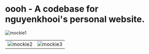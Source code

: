 # oooh - A codebase for nguyenkhooi's personal website.

![mockie1](https://i.ibb.co/6Y1YY5C/nguyenkhooi-mockie.png)

|||
|--|--|
|![mockie2](https://i.ibb.co/YRBs1yx/nguyenkhooi-mockie-2.png)|![mockie3](https://i.ibb.co/dP5dw9G/nguyenkhooi-mockie-3.png)|
